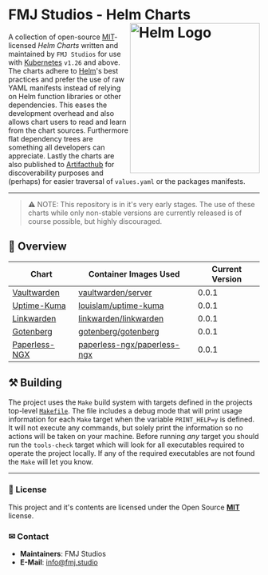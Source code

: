 # FMJ Studios - Helm Charts <img src="https://seeklogo.com/images/H/helm-logo-9208DB3EE5-seeklogo.com.png" alt="Helm Logo" align="right" height="300" width="260"/>

A collection of open-source [MIT][license]-licensed _Helm Charts_ written and maintained by `FMJ Studios` for use with [Kubernetes][kubernetes] `v1.26` and above. The charts adhere to [Helm][helm]'s best practices and prefer the use of raw YAML manifests instead of relying on Helm function libraries or other dependencies. This eases the development overhead and also allows chart users to read and learn from the chart sources. Furthermore flat dependency trees are something all developers can appreciate. Lastly the charts are also published to [Artifacthub][artifacthub] for discoverability purposes and (perhaps) for easier traversal of `values.yaml` or the packages manifests.

---

> ⚠️ NOTE: This repository is in it's very early stages. The use of these charts while only non-stable versions are currently released is of course possible, but highly discouraged.

## 📖 Overview

| Chart                            | Container Images Used                               | Current Version |
|----------------------------------|-----------------------------------------------------|-----------------|
| [Vaultwarden][vaultwarden_chart] | [vaultwarden/server][vaultwarden_images]            | 0.0.1           |
| [Uptime-Kuma][uptimekuma_chart]  | [louislam/uptime-kuma][uptime_kuma_images]          | 0.0.1           |
| [Linkwarden][linkwarden_chart]   | [linkwarden/linkwarden][linkwarden_images]          | 0.0.1           |
| [Gotenberg][gotenberg_chart]     | [gotenberg/gotenberg][gotenberg_images]             | 0.0.1           |
| [Paperless-NGX][paperless_chart] | [paperless-ngx/paperless-ngx][paperless_ngx_images] | 0.0.1           |

## ⚒️ Building

The project uses the `Make` build system with targets defined in the projects top-level [`Makefile`][makefile]. The file includes a debug mode that will print usage information for each `Make` target when the variable `PRINT_HELP=y`  is defined. It will not execute any commands, but solely print the information so no actions will be taken on your machine. Before running _any_ target you should run the `tools-check` target which will look for all executables required to operate the project locally. If any of the required executables are not found the `Make` will let you know.

---

### 📜 License

This project and it's contents are licensed under the Open Source **[MIT][license]** license.

### ✉ Contact

- **Maintainers**: FMJ Studios
- **E-Mail**: [info@fmj.studio](mailto:info@fmj.studio)

<!-- INTERNAL REFERENCES -->

<!-- Chart references -->
[gotenberg_chart]: ./charts/gotenberg/
[linkwarden_chart]: ./charts/linkwarden/
[paperless_chart]: ./charts/paperless-ngx/
[uptimekuma_chart]: ./charts/uptime-kuma/
[vaultwarden_chart]: ./charts/vaultwarden/

<!-- File references -->
[license]: ./LICENSE
[makefile]: ./Makefile

<!-- General links -->
[kubernetes]: https://kubernetes.io
[helm]: https://helm.sh
[artifacthub]: https://artifacthub.io/

<!-- Overview links -->
[vaultwarden_images]: https://hub.docker.com/r/vaultwarden/server
[uptime_kuma_images]: https://hub.docker.com/r/louislam/uptime-kuma
[linkwarden_images]: https://github.com/linkwarden/linkwarden/pkgs/container/linkwarden
[gotenberg_images]: https://hub.docker.com/r/gotenberg/gotenberg
[paperless_ngx_images]: https://github.com/paperless-ngx/paperless-ngx/pkgs/container/paperless-ngx
